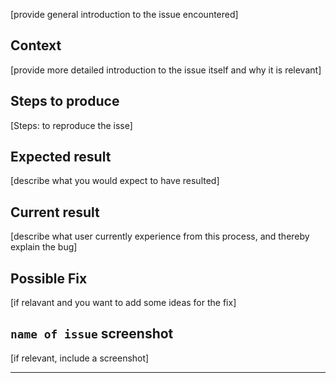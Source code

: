 [provide general introduction to the issue encountered]

## Context

[provide more detailed introduction to the issue itself and why it is relevant]

## Steps to produce

[Steps: to reproduce the isse]

## Expected result

[describe what you would expect to have resulted]

## Current result

[describe what user currently experience from this process, and thereby explain the bug]

## Possible Fix

[if relavant and you want to add some ideas for the fix]

## `name of issue` screenshot

[if relevant, include a screenshot]

----
